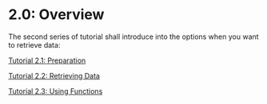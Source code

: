 # 2.0: Overview
The second series of tutorial shall introduce into the options when you want to retrieve data:

[Tutorial 2.1: Preparation](2-1-Preparation.md)

[Tutorial 2.2: Retrieving Data](2-2-RetrievingData.md)

[Tutorial 2.3: Using Functions](2-3-UsingFunctions.md)